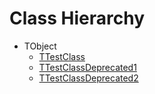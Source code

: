 # Class Hierarchy

   - TObject
      - [TTestClass](ok_deprecated_directive_note.TTestClass.md)
      - [TTestClassDeprecated1](ok_deprecated_directive_note.TTestClassDeprecated1.md)
      - [TTestClassDeprecated2](ok_deprecated_directive_note.TTestClassDeprecated2.md)

